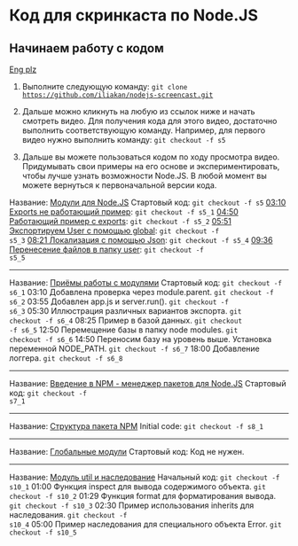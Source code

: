 # Код для скринкаста по Node.JS

## Начинаем работу с кодом

[Eng plz](https://github.com/iliakan/nodejs-screencast/wiki/English-version-of-code-for-Node.JS-screencast.)

1. Выполните следующую команду: <code>git clone https://github.com/iliakan/nodejs-screencast.git</code>

3. Дальше можно кликнуть на любую из ссылок ниже и начать смотреть видео. Для получения кода для этого видео, достаточно
выполнить соответствующую команду. Например, для первого видео нужно выполнить команду: <code>git checkout -f s5</code>

4. Дальше вы можете пользоваться кодом по ходу просмотра видео. Придумывать свои примеры на его основе и экспериментировать, чтобы
лучше узнать возможности Node.JS. В любой момент вы можете вернуться к первоначальной версии кода.

Название: [Модули для Node.JS](http://www.youtube.com/watch?v=fRDVLsieNBs)
Стартовый код: <code>git checkout -f s5</code>
[03:10 Exports не работающий пример](http://www.youtube.com/watch?v=fRDVLsieNBs&feature=player_detailpage#t=190s): <code>git checkout -f s5_1</code>
[04:50 Работающий пример с exports](http://www.youtube.com/watch?v=fRDVLsieNBs&feature=player_detailpage#t=289s): <code>git checkout -f s5_2</code>
[05:51 Экспортируем User с помощью global](http://www.youtube.com/watch?v=fRDVLsieNBs&feature=player_detailpage#t=351s): <code>git checkout -f s5_3</code>
[08:21 Локализация с помощью Json](http://www.youtube.com/watch?v=fRDVLsieNBs&feature=player_detailpage#t=500s): <code>git checkout -f s5_4</code>
[09:36 Перенесение файлов в папку user](http://www.youtube.com/watch?v=fRDVLsieNBs&feature=player_detailpage#t=500s): <code>git checkout -f s5_5</code>
______________________________________
Название: [Приёмы работы с модулями](http://www.youtube.com/watch?v=07-zFk5S2X4)
Стартовый код: <code>git checkout -f s6_1</code>
03:10 Добавлена проверка через module.parent. <code>git checkout -f s6_2</code>
03:55 Добавлен app.js и server.run(). <code>git checkout -f s6_3</code>
05:30 Иллюстрация различных вариантов экспорта. <code>git checkout -f s6_4</code>
08:25 Пример в базой данных. <code>git checkout -f s6_5</code>
12:50 Перемещение базы в папку node modules. <code>git checkout -f s6_6</code>
14:50 Переносим базу на уровень выше. Установка переменной NODE_PATH. <code>git checkout -f s6_7</code>
18:00 Добавление логгера. <code>git checkout -f s6_8</code>
_________________________________________
Название: [Введение в NPM - менеджер пакетов для Node.JS](http://www.youtube.com/watch?v=fhwtUW9dXrA)
Стартовый код: <code>git checkout -f s7_1</code>
_________________________________________
Название: [Структура пакета NPM](http://www.youtube.com/watch?v=CrevZgTc7ow)
Initial code: <code>git checkout -f s8_1</code>  
_________________________________________
Название: [Глобальные модули](http://www.youtube.com/watch?v=6hUceqsmfCw)
Стартовый код: Код не нужен.
_________________________________________
Название: [Модуль util и наследование](http://www.youtube.com/watch?v=ZN8KFtXtjaw)
Начальный код: <code>git checkout -f s10_1</code>
01:00 Функция inspect для вывода содержимого объекта. <code>git checkout -f s10_2</code>
01:29 Функция format для форматирования вывода. <code>git checkout -f s10_3</code>
02:30 Пример использования inherits для наследования. <code>git checkout -f s10_4</code>
05:00 Пример наследования для специального объекта Error. <code>git checkout -f s10_5</code>
